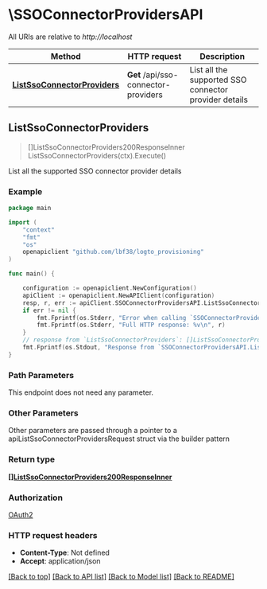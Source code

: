 # \SSOConnectorProvidersAPI

All URIs are relative to *http://localhost*

Method | HTTP request | Description
------------- | ------------- | -------------
[**ListSsoConnectorProviders**](SSOConnectorProvidersAPI.md#ListSsoConnectorProviders) | **Get** /api/sso-connector-providers | List all the supported SSO connector provider details



## ListSsoConnectorProviders

> []ListSsoConnectorProviders200ResponseInner ListSsoConnectorProviders(ctx).Execute()

List all the supported SSO connector provider details



### Example

```go
package main

import (
	"context"
	"fmt"
	"os"
	openapiclient "github.com/lbf38/logto_provisioning"
)

func main() {

	configuration := openapiclient.NewConfiguration()
	apiClient := openapiclient.NewAPIClient(configuration)
	resp, r, err := apiClient.SSOConnectorProvidersAPI.ListSsoConnectorProviders(context.Background()).Execute()
	if err != nil {
		fmt.Fprintf(os.Stderr, "Error when calling `SSOConnectorProvidersAPI.ListSsoConnectorProviders``: %v\n", err)
		fmt.Fprintf(os.Stderr, "Full HTTP response: %v\n", r)
	}
	// response from `ListSsoConnectorProviders`: []ListSsoConnectorProviders200ResponseInner
	fmt.Fprintf(os.Stdout, "Response from `SSOConnectorProvidersAPI.ListSsoConnectorProviders`: %v\n", resp)
}
```

### Path Parameters

This endpoint does not need any parameter.

### Other Parameters

Other parameters are passed through a pointer to a apiListSsoConnectorProvidersRequest struct via the builder pattern


### Return type

[**[]ListSsoConnectorProviders200ResponseInner**](ListSsoConnectorProviders200ResponseInner.md)

### Authorization

[OAuth2](../README.md#OAuth2)

### HTTP request headers

- **Content-Type**: Not defined
- **Accept**: application/json

[[Back to top]](#) [[Back to API list]](../README.md#documentation-for-api-endpoints)
[[Back to Model list]](../README.md#documentation-for-models)
[[Back to README]](../README.md)

